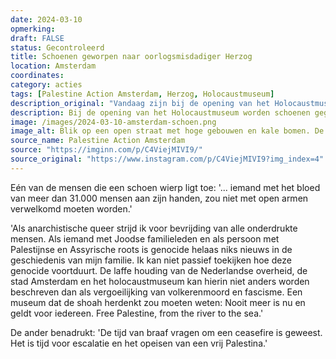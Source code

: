 ```yaml
---
date: 2024-03-10
opmerking: 
draft: FALSE
status: Gecontroleerd
title: Schoenen geworpen naar oorlogsmisdadiger Herzog
location: Amsterdam
coordinates: 
category: acties
tags: [Palestine Action Amsterdam, Herzog, Holocaustmuseum]
description_original: "Vandaag zijn bij de opening van het Holocaustmuseum door dappere kameraden schoenen gegooid naar president Herzog van Israël. , , Een van de twee vertelt over de actie: “iemand met het bloed van meer dan 31.000 mensen aan zijn handen, zou niet met open armen verwelkomd moeten worden.” , , “Als anarchistische queer strijd ik voor bevrijding van alle onderdrukte mensen. Als iemand met Joodse familieleden en als persoon met Palestijnse en Assyrische roots is genocide helaas niks nieuws in de geschiedenis van mijn familie. Ik kan niet passief toekijken hoe deze genocide voortduurt. De laffe houding van de Nederlandse overheid, de stad Amsterdam en het holocaustmuseum kan hierin niet anders worden beschreven dan als vergoeilijking van volkerenmoord en fascisme. Een museum dat de shoah herdenkt zou moeten weten: Nooit meer is nu en geldt voor iedereen. Free Palestine, from the river to the sea.”, , De ander benadrukt: “De tijd van braaf vragen om een ceasefire is geweest. Het is tijd voor escalatie en het opeisen van een vrij Palestina.”"
description: Bij de opening van het Holocaustmuseum worden schoenen gegooid naar Yithzak Herzog, president van de zionistische entiteit.
image: /images/2024-03-10-amsterdam-schoen.png
image_alt: Blik op een open straat met hoge gebouwen en kale bomen. De straat is bezwaaid met politieagenten, zowel in uniform as in burger. Er staan enkele fietsen geparkeerd, en op de achtergrond is een tramhalte. Op de voorgrond houdt een persoon met een beige jas en donker haar houdt een geprinte foto op richting de agenten. Helemaal bovenin beeld vliegt een halfhoge blauwe laars met lichte zool. De laars is digitaal uitgelicht met een rode cirkel.
source_name: Palestine Action Amsterdam
source: "https://imginn.com/p/C4ViejMIVI9/"
source_original: "https://www.instagram.com/p/C4ViejMIVI9?img_index=4"
---
```

Eén van de mensen die een schoen wierp ligt toe: '... iemand met het bloed van meer dan 31.000 mensen aan zijn handen, zou niet met open armen verwelkomd moeten worden.'

'Als anarchistische queer strijd ik voor bevrijding van alle onderdrukte mensen. Als iemand met Joodse familieleden en als persoon met Palestijnse en Assyrische roots is genocide helaas niks nieuws in de geschiedenis van mijn familie. Ik kan niet passief toekijken hoe deze genocide voortduurt. De laffe houding van de Nederlandse overheid, de stad Amsterdam en het holocaustmuseum kan hierin niet anders worden beschreven dan als vergoeilijking van volkerenmoord en fascisme. Een museum dat de shoah herdenkt zou moeten weten: Nooit meer is nu en geldt voor iedereen. Free Palestine, from the river to the sea.'

De ander benadrukt: 'De tijd van braaf vragen om een ceasefire is geweest. Het is tijd voor escalatie en het opeisen van een vrij Palestina.'